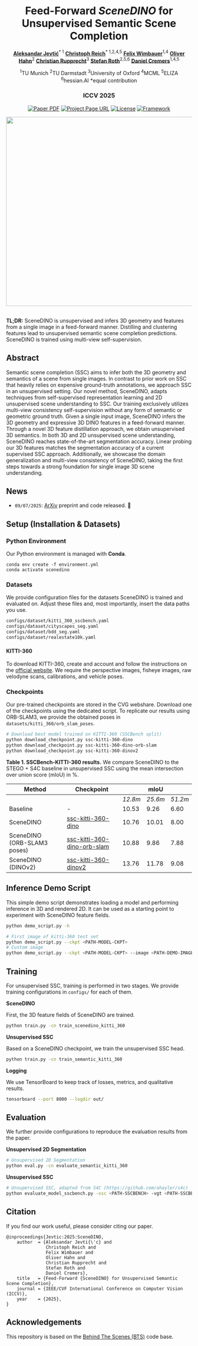 <div align="center">
<h1>Feed-Forward <i>SceneDINO</i> for Unsupervised Semantic Scene Completion</h1>


[**Aleksandar Jevtić**](https://www.linkedin.com/in/aleksandar-jevti%C4%87-46998ab2/)<sup>* 1</sup>
[**Christoph Reich**](https://christophreich1996.github.io/)<sup>* 1,2,4,5</sup>
[**Felix Wimbauer**](https://fwmb.github.io/)<sup>1,4</sup>
[**Oliver Hahn**](https://olvrhhn.github.io/)<sup>2</sup>
[**Christian Rupprecht**](https://chrirupp.github.io/)<sup>3</sup>
[**Stefan Roth**](https://www.visinf.tu-darmstadt.de/visual_inference/people_vi/stefan_roth.en.jsp)<sup>2,5,6</sup>
[**Daniel Cremers**](https://cvg.cit.tum.de/members/cremers/)<sup>1,4,5</sup>


<sup>1</sup>TU Munich   <sup>2</sup>TU Darmstadt   <sup>3</sup>University of Oxford   <sup>4</sup>MCML   <sup>5</sup>ELIZA   <sup>6</sup>hessian.AI   *equal contribution
<h3>ICCV 2025</h3>


<a href="https://arxiv.org/abs/2507.06230"><img src='https://img.shields.io/badge/ArXiv-grey' alt='Paper PDF'></a>
<a href="https://visinf.github.io/scenedino/"><img src='https://img.shields.io/badge/Project Page-grey' alt='Project Page URL'></a>
<a href="https://opensource.org/licenses/Apache-2.0"><img src='https://img.shields.io/badge/License-Apache%202.0-blue.svg' alt='License'></a>
[![Framework](https://img.shields.io/badge/PyTorch-%23EE4C2C.svg?&logo=PyTorch&logoColor=white)](https://pytorch.org/)


<center>
    <img src="./assets/scenedino.gif" width="512">
</center>
</div>
<br>

**TL;DR:** SceneDINO is unsupervised and infers 3D geometry and features from a single image in a feed-forward manner. Distilling and clustering features lead to unsupervised semantic scene completion predictions. SceneDINO is trained using multi-view self-supervision.

## Abstract

Semantic scene completion (SSC) aims to infer both the 3D geometry and semantics of a scene from single images. In contrast to prior work on SSC that heavily relies on expensive ground-truth annotations, we approach SSC in an unsupervised setting. Our novel method, SceneDINO, adapts techniques from self-supervised representation learning and 2D unsupervised scene understanding to SSC. Our training exclusively utilizes multi-view consistency self-supervision without any form of semantic or geometric ground truth. Given a single input image, SceneDINO infers the 3D geometry and expressive 3D DINO features in a feed-forward manner. Through a novel 3D feature distillation approach, we obtain unsupervised 3D semantics. In both 3D and 2D unsupervised scene understanding, SceneDINO reaches state-of-the-art segmentation accuracy. Linear probing our 3D features matches the segmentation accuracy of a current supervised SSC approach. Additionally, we showcase the domain generalization and multi-view consistency of SceneDINO, taking the first steps towards a strong foundation for single image 3D scene understanding.

## News

- `09/07/2025`: [ArXiv](https://arxiv.org/abs/2507.06230) preprint and code released. 🚀

## Setup (Installation & Datasets)

### Python Environment

Our Python environment is managed with **Conda**.

```shell
conda env create -f environment.yml
conda activate scenedino
```

### Datasets

We provide configuration files for the datasets SceneDINO is trained and evaluated on. Adjust these files and, most importantly, insert the data paths you use.

```bash
configs/dataset/kitti_360_sscbench.yaml
configs/dataset/cityscapes_seg.yaml
configs/dataset/bdd_seg.yaml
configs/dataset/realestate10k.yaml
```

#### KITTI-360

To download KITTI-360, create and account and follow the instructions on the [official website](https://www.cvlibs.net/datasets/kitti-360/index.php). We require the perspective images, fisheye images, raw velodyne scans, calibrations, and vehicle poses.

### Checkpoints

Our pre-trained checkpoints are stored in the CVG webshare. Download one of the checkpoints using the dedicated script. To replicate our results using ORB-SLAM3, we provide the obtained poses in `datasets/kitti_360/orb_slam_poses`.

```bash
# Download best model trained on KITTI-360 (SSCBench split)
python download_checkpoint.py ssc-kitti-360-dino
python download_checkpoint.py ssc-kitti-360-dino-orb-slam
python download_checkpoint.py ssc-kitti-360-dinov2
```

**Table 1. SSCBench-KITTI-360 results.** We compare SceneDINO to the STEGO + S4C baseline in unsupervised SSC using the mean intersection over union score (mIoU) in %.
<table><thead>
  <tr>
    <th>Method</th>
    <th>Checkpoint</th>
    <th colspan="3">mIoU</th>
  </tr></thead>
<tbody>
  <tr>
    <td></td>
    <td></td>
    <td><em>12.8m</em></td>
    <td><em>25.6m</em></td>
    <td><em>51.2m</em></td>
  </tr>
  <tr>
    <td>Baseline</td>
    <td>-</td>
    <td>10.53</td>
    <td>9.26</td>
    <td>6.60</td>
  </tr>
  <tr>
    <td>SceneDINO</td>
    <td><a href="https://huggingface.co/jev-aleks/SceneDINO/tree/main/seg-best-dino">ssc-kitti-360-dino</a></td>
    <td>10.76</td>
    <td>10.01</td>
    <td>8.00</td>
  </tr>
  <tr>
    <td>SceneDINO (ORB-SLAM3 poses)</td>
    <td><a href="https://huggingface.co/jev-aleks/SceneDINO/tree/main/seg-best-dino-orb-slam">ssc-kitti-360-dino-orb-slam</a></td>
    <td>10.88</td>
    <td>9.86</td>
    <td>7.88</td>
  </tr>
  <tr>
    <td>SceneDINO (DINOv2)</td>
    <td><a href="https://huggingface.co/jev-aleks/SceneDINO/tree/main/seg-best-dinov2">ssc-kitti-360-dinov2</a></td>
    <td>13.76</td>
    <td>11.78</td>
    <td>9.08</td>
  </tr>
</tbody>
</table>

## Inference Demo Script

This simple demo script demonstrates loading a model and performing inference in 3D and rendered 2D. It can be used as a starting point to experiment with SceneDINO feature fields.

```bash
python demo_script.py -h

# First image of kitti-360 test set
python demo_script.py --ckpt <PATH-MODEL-CKPT>
# Custom image
python demo_script.py --ckpt <PATH-MODEL-CKPT> --image <PATH-DEMO-IMAGE>
```

## Training

For unsupervised SSC, training is performed in two stages. We provide training configurations in ```configs/``` for each of them. 

**SceneDINO**

First, the 3D feature fields of SceneDINO are trained. 

```bash
python train.py -cn train_scenedino_kitti_360
```

**Unsupervised SSC**

Based on a SceneDINO checkpoint, we train the unsupervised SSC head.

```bash
python train.py -cn train_semantic_kitti_360
```

**Logging**

We use TensorBoard to keep track of losses, metrics, and qualitative results.

```bash
tensorboard --port 8000 --logdir out/
```

## Evaluation

We further provide configurations to reproduce the evaluation results from the paper.

**Unsupervised 2D Segmentation**

```bash
# Unsupervised 2D Segmentation
python eval.py -cn evaluate_semantic_kitti_360
```

**Unsupervised SSC**

```bash
# Unsupervised SSC, adapted from S4C (https://github.com/ahayler/s4c)
python evaluate_model_sscbench.py -ssc <PATH-SSCBENCH> -vgt <PATH-SSCBENCH-LABELS> -cp <PATH-CHECKPOINT>.pt -f -m scenedino -p <RUN-NAME>
```

## Citation

If you find our work useful, please consider citing our paper.
```
@inproceedings{Jevtic:2025:SceneDINO,
    author  = {Aleksandar Jevti{\'c} and
               Christoph Reich and
               Felix Wimbauer and
               Oliver Hahn and
               Christian Rupprecht and
               Stefan Roth and
               Daniel Cremers},
    title   = {Feed-Forward {SceneDINO} for Unsupervised Semantic Scene Completion},
    journal = {IEEE/CVF International Conference on Computer Vision (ICCV)},
    year    = {2025},
}
```

## Acknowledgements

This repository is based on the [Behind The Scenes (BTS)](https://github.com/Brummi/BehindTheScenes) code base.
